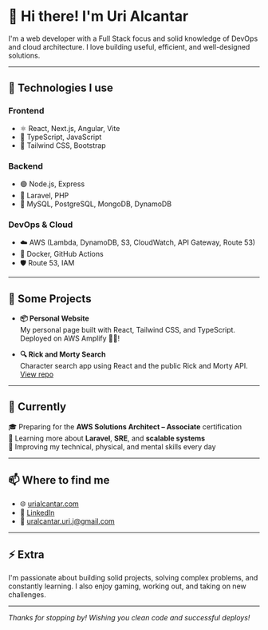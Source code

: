 # 👋 Hi there! I'm Uri Alcantar

I'm a web developer with a Full Stack focus and solid knowledge of DevOps and cloud architecture. I love building useful, efficient, and well-designed solutions.

---

## 🧠 Technologies I use

### Frontend
- ⚛️ React, Next.js, Angular, Vite
- 🧩 TypeScript, JavaScript
- 💅 Tailwind CSS, Bootstrap

### Backend
- 🟢 Node.js, Express
- 🐘 Laravel, PHP
- 🐳 MySQL, PostgreSQL, MongoDB, DynamoDB

### DevOps & Cloud
- ☁️ AWS (Lambda, DynamoDB, S3, CloudWatch, API Gateway, Route 53)
- 🔧 Docker, GitHub Actions
- 🛡️ Route 53, IAM

---

## 🚀 Some Projects

- **📦 Personal Website**  
  My personal page built with React, Tailwind CSS, and TypeScript. Deployed on AWS Amplify 🚀🚀!

- **🔍 Rick and Morty Search**  
  Character search app using React and the public Rick and Morty API.  
  [View repo](https://github.com/UriAlcantar/rick-and-morty-search)

---

## 🎯 Currently

🎓 Preparing for the **AWS Solutions Architect – Associate** certification  
🧠 Learning more about **Laravel**, **SRE**, and **scalable systems**  
💪 Improving my technical, physical, and mental skills every day

---

## 📫 Where to find me

- 🌐 [urialcantar.com](https://urialcantar.com)
- 💼 [LinkedIn](https://www.linkedin.com/in/uri-alcantar-avila/)
- 📧 uralcantar.uri.j@gmail.com

---

## ⚡ Extra

I'm passionate about building solid projects, solving complex problems, and constantly learning. I also enjoy gaming, working out, and taking on new challenges.

---

_Thanks for stopping by! Wishing you clean code and successful deploys!_
